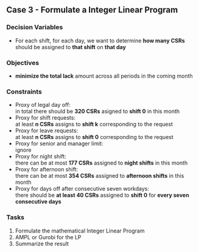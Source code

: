## Case 3 - Formulate a Integer Linear Program

### Decision Variables
* For each shift, for each day, we want to determine **how many CSRs** should be assigned to **that shift** on **that day**

### Objectives 
* **minimize the total lack** amount across all periods in the coming month

### Constraints
* Proxy of legal day off:  
  in total there should be **320 CSRs** asigned to **shift 0** in this month
* Proxy for shift requests:  
  at least **n CSRs** assigns to **shift k** corresponding to the request
* Proxy for leave requests:  
  at least **n CSRs** assigns to **shift 0** corresponding to the request
* Proxy for senior and manager limit:  
  ignore
* Proxy for night shift:  
  there can be at most **177 CSRs** assigned to **night shifts** in this month
* Proxy for afternoon shift:  
  there can be at most **354 CSRs** assigned to **afternoon shifts** in this month
* Proxy for days off after consecutive seven workdays:  
  there should be **at least 40 CSRs** assigned to **shift 0** for **every seven consecutive days**
  
### Tasks
1. Formulate the mathematical Integer Linear Program
2. AMPL or Gurobi for the LP
3. Summarize the result

